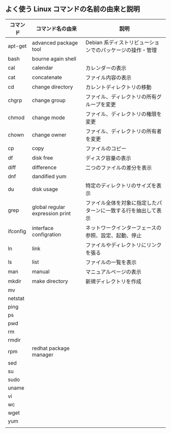 ## よく使う Linux コマンドの名前の由来と説明

| コマンド | コマンド名の由来 | 説明 |
| ---- | ---- | ---- |
| apt-get | advanced package tool | Debian 系ディストリビューションでのパッケージの操作・管理 |
| bash | bourne again shell |
| cal | calendar | カレンダーの表示 |
| cat | concatenate | ファイル内容の表示 |
| cd | change directory | カレントディレクトリの移動 |
| chgrp | change group | ファイル、ディレクトリの所有グループを変更 |
| chmod | change mode | ファイル、ディレクトリの権限を変更 |
| chown | change owner | ファイル、ディレクトリの所有者を変更 |
| cp | copy | ファイルのコピー |
| df | disk free | ディスク容量の表示 |
| diff | difference | 二つのファイルの差分を表示 |
| dnf | dandified yum |  |
| du | disk usage | 特定のディレクトリのサイズを表示 |
| grep | global regular expression print | ファイル全体を対象に指定したパターンに一致する行を抽出して表示 |
| ifconfig | interface configration | ネットワークインターフェースの参照、設定、起動、停止 |
| ln | link | ファイルやディレクトリにリンクを張る |
| ls | list | ファイルの一覧を表示 |
| man | manual | マニュアルページの表示 |
| mkdir | make directory | 新規ディレクトリを作成 |
| mv |  |  |
| netstat |  |  |
| ping |  |  |
| ps |  |  |
| pwd |  |  |
| rm |  |  |
| rmdir |  |  |
| rpm | redhat package manager |  |
| sed |  |  |
| su |  |  |
| sudo |  |  |
| uname |  |  |
| vi |  |  |
| wc |  |  |
| wget |  |  |
| yum |  |  |
|  |  |  |
